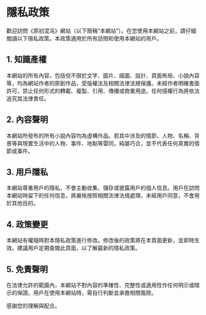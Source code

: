 # 隱私政策

歡迎訪問《原初混沌》網站（以下簡稱“本網站”）。在您使用本網站之前，請仔細閱讀以下隱私政策。本政策適用於所有訪問和使用本網站的用戶。

## 1. 知識產權


本網站的所有內容，包括但不限於文字、圖片、插圖、設計、頁面佈局、小說內容等，均為網站作者的原創作品，受版權法及相關法律法規保護。未經作者明確書面許可，禁止任何形式的轉載、複製、引用、傳播或商業用途。任何侵權行為將依法追究其法律責任。

## 2. 內容聲明


本網站所發布的所有小說內容均為虛構作品。若其中涉及的情節、人物、名稱、背景等與現實生活中的人物、事件、地點等雷同，純屬巧合，並不代表任何真實的情節或事件。

## 3. 用戶隱私


本網站尊重用戶的隱私，不會主動收集、儲存或披露用戶的個人信息。用戶在訪問本網站時留下的任何信息，將嚴格按照相關法律法規處理，未經用戶同意，不會用於其他目的。

## 4. 政策變更


本網站有權隨時對本隱私政策進行修改。修改後的政策將在本頁面更新，並即時生效。建議用戶定期查閱此頁面，以了解最新的隱私政策。

## 5. 免責聲明


在法律允許的範圍內，本網站不對內容的準確性、完整性或適用性作任何明示或暗示的保證。用戶在使用本網站時，需自行判斷並承擔相關風險。


感謝您的理解與配合。



